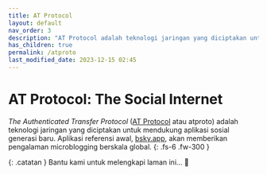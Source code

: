 ```yaml
---
title: AT Protocol
layout: default
nav_order: 3
description: "AT Protocol adalah teknologi jaringan yang diciptakan untuk mendukung aplikasi sosial generasi baru."
has_children: true
permalink: /atproto
last_modified_date: 2023-12-15 02:45
---
```


# AT Protocol: The Social Internet

*The Authenticated Transfer Protocol* ([AT Protocol] atau atproto) adalah teknologi jaringan yang diciptakan untuk mendukung aplikasi sosial generasi baru. Aplikasi referensi awal, [bsky.app], akan memberikan pengalaman microblogging berskala global.
{: .fs-6 .fw-300 }

{: .catatan }
Bantu kami untuk melengkapi laman ini... 🥺

[AT Protocol]: (https://atproto.com/)
[bsky.app]: https://bsky.app/